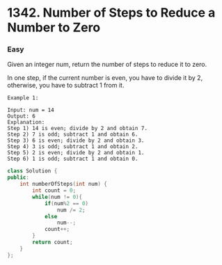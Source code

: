 # 1342. Number of Steps to Reduce a Number to Zero
### Easy
Given an integer num, return the number of steps to reduce it to zero.

In one step, if the current number is even, you have to divide it by 2, otherwise, you have to subtract 1 from it.


    Example 1:

    Input: num = 14
    Output: 6
    Explanation: 
    Step 1) 14 is even; divide by 2 and obtain 7. 
    Step 2) 7 is odd; subtract 1 and obtain 6.
    Step 3) 6 is even; divide by 2 and obtain 3. 
    Step 4) 3 is odd; subtract 1 and obtain 2. 
    Step 5) 2 is even; divide by 2 and obtain 1. 
    Step 6) 1 is odd; subtract 1 and obtain 0.

```cpp
class Solution {
public:
    int numberOfSteps(int num) {
        int count = 0;
        while(num != 0){
            if(num%2 == 0)
                num /= 2;
            else
                num--;
            count++;
        }
        return count;
    }
};
```